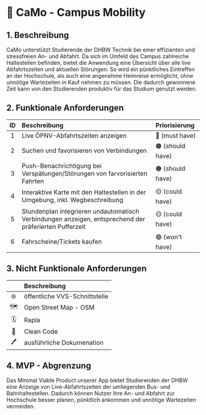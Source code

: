 # 🚌 CaMo - Campus Mobility
## 1. Beschreibung

CaMo unterstützt Studierende der DHBW Technik bei einer effizienten und stressfreien An- und Abfahrt. Da sich im Umfeld des Campus zahlreiche Haltestellen befinden, bietet die Anwendung eine Übersicht über alle live Abfahrtszeiten und aktuellen Störungen. So wird ein pünktliches Eintreffen an der Hochschule, als auch eine angenehme Heimreise ermöglicht, ohne unnötige Wartezeiten in Kauf nehmen zu müssen. Die dadurch gewonnene Zeit kann von den Studierenden produktiv für das Studium genutzt werden.

## 2. Funktionale Anforderungen
| ID | Beschreibung | Priorisierung |
| :---: | :--- | :--- |
| 1 | Live ÖPNV-Abfahrtszeiten anzeigen | 🔴 (must have) |
| 2 | Suchen und favorisieren von Verbindungen | 🟠 (should have) |
| 3 | Push-Benachrichtigung bei Verspätungen/Störungen von farvorisierten Fahrten | 🟠 (should have) |
| 4 | Interaktive Karte mit den Haltestellen in der Umgebung, inkl. Wegbeschreibung | 🟡 (could have) |
| 5 | Stundenplan integrieren undautomatisch Verbindungen anzeigen, entsprechend der präferierten Pufferzeit | 🟡 (could have) |
| 6 | Fahrscheine/Tickets kaufen | 🟢 (won't have) |

## 3. Nicht Funktionale Anforderungen
|  | Beschreibung | 
| :---: | :--- |
| 🌐 | öffentliche VVS-Schnittstelle|
| 🗺️ | Open Street Map - OSM |
| 🗓 | Rapla  |
| 💎 | Clean Code |
| 🖊️ | ausführliche Dokumenation |

## 4. MVP - Abgrenzung

Das Minimal Viable Product unserer App bietet Studierenden der DHBW eine Anzeige von Live-Abfahrtszeiten der umliegenden Bus- und Bahnhaltestellen. Dadurch können Nutzer ihre An- und Abfahrt zur Hochschule besser planen, pünktlich ankommen und unnötige Wartezeiten vermeiden.
